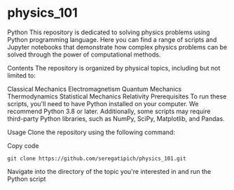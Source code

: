 # physics_101

Python
This repository is dedicated to solving physics problems using Python programming language. Here you can find a range of scripts and Jupyter notebooks that demonstrate how complex physics problems can be solved through the power of computational methods.

Contents
The repository is organized by physical topics, including but not limited to:

Classical Mechanics
Electromagnetism
Quantum Mechanics
Thermodynamics
Statistical Mechanics
Relativity
Prerequisites
To run these scripts, you'll need to have Python installed on your computer. We recommend Python 3.8 or later. Additionally, some scripts may require third-party Python libraries, such as NumPy, SciPy, Matplotlib, and Pandas.

Usage
Clone the repository using the following command:


Copy code

```
git clone https://github.com/seregatipich/physics_101.git
```

Navigate into the directory of the topic you're interested in and run the Python script
